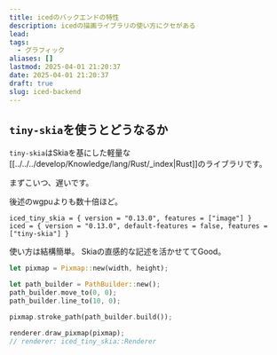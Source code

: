 ```yaml
---
title: icedのバックエンドの特性
description: icedの描画ライブラリの使い方にクセがある
lead: 
tags:
  - グラフィック
aliases: []
lastmod: 2025-04-01 21:20:37
date: 2025-04-01 21:20:37
draft: true
slug: iced-backend
---
```

## `tiny-skia`を使うとどうなるか
`tiny-skia`はSkiaを基にした軽量な[[../../../develop/Knowledge/lang/Rust/_index|Rust]]のライブラリです。

まずこいつ、遅いです。

後述のwgpuよりも数十倍ほど。
```toml: Cargo.toml
iced_tiny_skia = { version = "0.13.0", features = ["image"] }  
iced = { version = "0.13.0", default-features = false, features = ["tiny-skia"] }
```

使い方は結構簡単。
Skiaの直感的な記述を活かせててGood。
```rust
let pixmap = Pixmap::new(width, height);

let path_builder = PathBuilder::new();
path_builder.move_to(0, 0);
path_builder.line_to(10, 0);

pixmap.stroke_path(path_builder.build());

renderer.draw_pixmap(pixmap);
// renderer: iced_tiny_skia::Renderer
```

